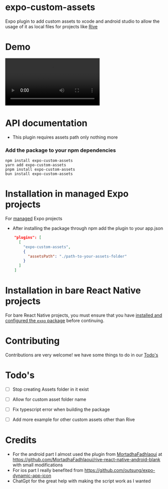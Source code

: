 # expo-custom-assets

Expo plugin to add custom assets to xcode and android studio to allow the usage of it as local files for projects like [Rive](https://help.rive.app/runtimes/overview/react-native/adding-rive-to-expo)

# Demo 
![Demo Video](demo.mov)





# API documentation

- This plugin requires assets path only nothing more

### Add the package to your npm dependencies

```
npm install expo-custom-assets
yarn add expo-custom-assets
pnpm install expo-custom-assets
bun install expo-custom-assets
```

# Installation in managed Expo projects

For [managed](https://docs.expo.dev/archive/managed-vs-bare/) Expo projects 

- After installing the package through npm add the plugin to your app.json 
```json
    "plugins": [
      [
        "expo-custom-assets",
        {
          "assetsPath": "./path-to-your-assets-folder"
        }
      ]
    ]
```


# Installation in bare React Native projects

For bare React Native projects, you must ensure that you have [installed and configured the `expo` package](https://docs.expo.dev/bare/installing-expo-modules/) before continuing.


# Contributing

Contributions are very welcome! we have some things to do in our [Todo's](#Todo's)

# Todo's

- [ ] Stop creating Assets folder in it exist 
- [ ] Allow for custom asset folder name 
- [ ] Fix typescript error when building the package
- [ ] Add more example for other custom assets other than Rive


# Credits

- For the android part I almost used the plugin from [MortadhaFadhlaoui](https://github.com/MortadhaFadhlaoui) at https://github.com/MortadhaFadhlaoui/rive-react-native-android-blank with small modifications 
- For ios part I really benefited from https://github.com/outsung/expo-dynamic-app-icon
- ChatGpt for the great help with making the script work as I wanted 